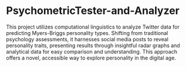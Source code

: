 # PsychometricTester-and-Analyzer

This project utilizes computational linguistics to analyze Twitter data for predicting Myers-Briggs personality types. Shifting from traditional psychology assessments, it harnesses social media posts to reveal personality traits, presenting results through insightful radar graphs and analytical data for easy comparison and understanding. This approach offers a novel, accessible way to explore personality in the digital age.
